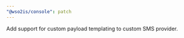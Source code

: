 ```yaml
---
"@wso2is/console": patch
---
```


Add support for custom payload templating to custom SMS provider.
